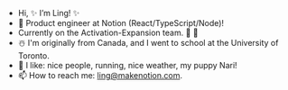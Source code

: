 
- Hi, ✨ I’m Ling! ✨
- 🤖 Product engineer at Notion (React/TypeScript/Node)!
- Currently on the Activation-Expansion team. 🍄 🌱
- ☃️ I'm originally from Canada, and I went to school at the University of Toronto.
- 👀 I like: nice people, running, nice weather, my puppy Nari!
- 📫 How to reach me: ling@makenotion.com.

<!---
ling-notion/ling-notion is a ✨ special ✨ repository because its `README.md` (this file) appears on your GitHub profile.
You can click the Preview link to take a look at your changes.
--->
